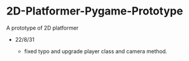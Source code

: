 # 2D-Platformer-Pygame-Prototype
A prototype of 2D platformer

* 22/8/31

  * fixed typo and upgrade player class and camera method.
